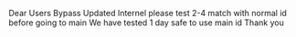 Dear Users
Bypass Updated Internel
please test 2-4 match with normal id before going to main
We have tested 1 day safe to use main id
Thank you





